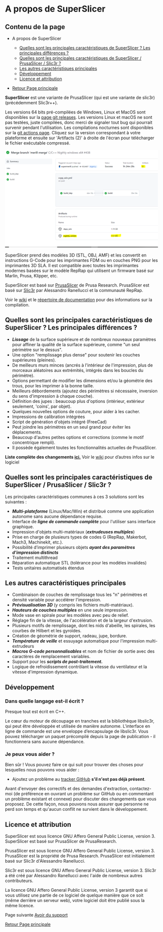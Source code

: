 # A propos de SuperSlicer

## Contenu de la page

* A propos de SuperSlicer
	* [Quelles sont les principales caractéristiques de SuperSlicer ? Les principales différences ?](#quelles-sont-les-principales-caractéristiques-de-superslicer--les-principales-différences-)
	* [Quelles sont les principales caractéristiques de SuperSlicer / PrusaSlicer / Slic3r ?](#quelles-sont-les-principales-caractéristiques-de-superslicer--prusaSlicer--slic3r-) 
	* [Les autres caractéristiques principales](#les-autres-caractéristiques-principales)
	* [Développement](#développement)
	* [Licence et attribution](#licence-et-attribution)

* [Retour Page principale](../superslicer.md)


**SuperSlicer** est une variante de PrusaSlicer (qui est une variante de slic3r) (précédemment Slic3r++).

Les versions 64 bits pré-compilées de Windows, Linux et MacOS sont disponibles sur la [page git releases](https://github.com/supermerill/SuperSlicer/releases). Les versions Linux et macOS ne sont pas testées, juste compilées, donc merci de signaler tout bug qui pourrait survenir pendant l'utilisation. Les compilations nocturnes sont disponibles sur la [git actions page](https://github.com/supermerill/SuperSlicer/actions). Cliquez sur la version correspondant à votre plateforme et ensuite sur 'Artifacts (2)' à droite de l'écran pour télécharger le fichier exécutable compressé.

![artifacts](images/001.png)

SuperSlicer prend des modèles 3D (STL, OBJ, AMF) et les convertit en instructions G-Code pour les imprimantes FDM ou en couches PNG pour les imprimantes 3D SLA. Il est compatible avec toutes les imprimantes modernes basées sur le modèle RepRap qui utilisent un firmware basé sur Marlin, Prusa, Klipper, etc.

SuperSlicer est basé sur [PrusaSlicer](https://github.com/prusa3d/PrusaSlicer) de Prusa Research. PrusaSlicer est basé sur [Slic3r](https://github.com/Slic3r/Slic3r) par Alessandro Ranellucci et la communauté RepRap.

Voir le [wiki](https://github.com/supermerill/SuperSlicer/wiki) et le [répertoire de documentation](https://github.com/supermerill/SuperSlicer/tree/master/doc) pour des informations sur la compilation.

## Quelles sont les principales caractéristiques de SuperSlicer ? Les principales différences ?

- ***Lissage*** de la surface supérieure et de nombreux nouveaux paramètres pour affiner la qualité de la surface supérieure, comme "un seul périmètre sur le dessus".
- Une option "remplissage plus dense" pour soutenir les couches supérieures (pleines).
- De meilleurs murs minces (ancrés à l'intérieur de l'impression, plus de morceaux aléatoires aux extrémités, intégrés dans les boucles du périmètre).
- Options permettant de modifier les dimensions et/ou la géométrie des trous, pour les imprimer à la bonne taille.
- Meilleurs débordements (ajoutez des périmètres si nécessaire, inversion du sens d'impression à chaque couche).
- Définition des jupes : beaucoup plus d'options (intérieur, extérieur seulement, 'coins', par objet).
- Quelques nouvelles options de couture, pour aider à les cacher.
- Impressions de calibration intégrées 
- Script de génération d'objets intégré (FreeCad) 
- Peut joindre les périmètres en un seul grand pour éviter les déplacements.
- Beaucoup d'autres petites options et corrections (comme le motif concentrique rempli). 
- Il possède également toutes les fonctionnalités actuelles de PrusaSlicer. 

**Liste complète des changements [ici.](https://github.com/supermerill/SuperSlicer/wiki)** Voir le [wiki](https://github.com/supermerill/SuperSlicer/wiki) pour d’autres infos sur le logiciel 

## Quelles sont les principales caractéristiques de SuperSlicer / PrusaSlicer / Slic3r ?

Les principales caractéristiques communes à ces 3 solutions sont les suivantes :

- ***Multi-plateforme*** (Linux/Mac/Win) et distribué comme une application autonome sans aucune dépendance requise.
- Interface de ***ligne de commande complète*** pour l'utiliser sans interface graphique.
- Impression d'objets multi-matériaux (***extrudeuses multiples***)
- Prise en charge de plusieurs types de codes G (RepRap, Makerbot, Mach3, Machinekit, etc.). 
- Possibilité d’imprimer plusieurs objets ***ayant des paramètres d'impression distincts***
- Traitement multithread
- Réparation automatique STL (tolérance pour les modèles invalides)
- Tests unitaires automatisés étendus


## Les autres caractéristiques principales
- Combinaison de couches de remplissage tous les "n" périmètres et densité variable pour accélérer l'impression.
- ***Prévisualisation 3D*** (y compris les fichiers multi-matériaux).
- ***Hauteurs de couches multiples*** en une seule impression.
- Mode vase en spirale pour les modèles avec peu de  relief.
- Réglage fin de la vitesse, de l'accélération et de la largeur d'extrusion.
- Plusieurs motifs de remplissage, dont les nids d'abeille, les spirales, les courbes de Hilbert et les gyroïdes.
- Création de géométrie de support, radeau, jupe, bordure.
- ***Température de veille*** et essuyage automatique pour l'impression multi-extrudeurs
- ***Macros G-code personnalisables*** et nom de fichier de sortie avec des caractères de remplacement variables.
- Support pour les ***scripts de post-traitement.***
- Logique de refroidissement contrôlant la vitesse du ventilateur et la vitesse d'impression dynamique.


## Développement
### Dans quelle langage est-il écrit ?

Presque tout est écrit en C++.

Le cœur du moteur de découpage en tranches est la bibliothèque libslic3r, qui peut être développée et utilisée de manière autonome. L'interface en ligne de commande est une enveloppe d’encapsulage de libslic3r. Vous pouvez télécharger un paquet précompilé depuis la page de publication - il fonctionnera sans aucune dépendance.

### Je peux vous aider ?

Bien sûr ! Vous pouvez faire ce qui suit pour trouver des choses pour lesquelles nous pouvons vous aider :

- Ajoutez un problème au [tracker GitHub](https://github.com/supermerill/SuperSlicer/issues) **s'il n'est pas déjà présent**. 

Avant d'envoyer des correctifs et des demandes d'extraction, contactez-moi (de préférence en ouvrant un problème sur GitHub ou en commentant un problème existant et connexe) pour discuter des changements que vous proposez. De cette façon, nous pouvons nous assurer que personne ne perd son temps et qu'aucun conflit ne survient dans le développement.


## Licence et attribution

SuperSlicer est sous licence GNU Affero General Public License, version 3. SuperSlicer est basé sur PrusaSlicer de PrusaResearch.

PrusaSlicer est sous licence GNU Affero General Public License, version 3. PrusaSlicer est la propriété de Prusa Research. PrusaSlicer est initialement basé sur Slic3r d'Alessandro Ranellucci.

Slic3r est sous licence GNU Affero General Public License, version 3. Slic3r a été créé par Alessandro Ranellucci avec l'aide de nombreux autres contributeurs.

La licence GNU Affero General Public License, version 3 garantit que si vous utilisez une partie de ce logiciel de quelque manière que ce soit (même derrière un serveur web), votre logiciel doit être publié sous la même licence.


Page suivante  [Avoir du support](../getting-support.md)

[Retour Page principale](../superslicer.md)
